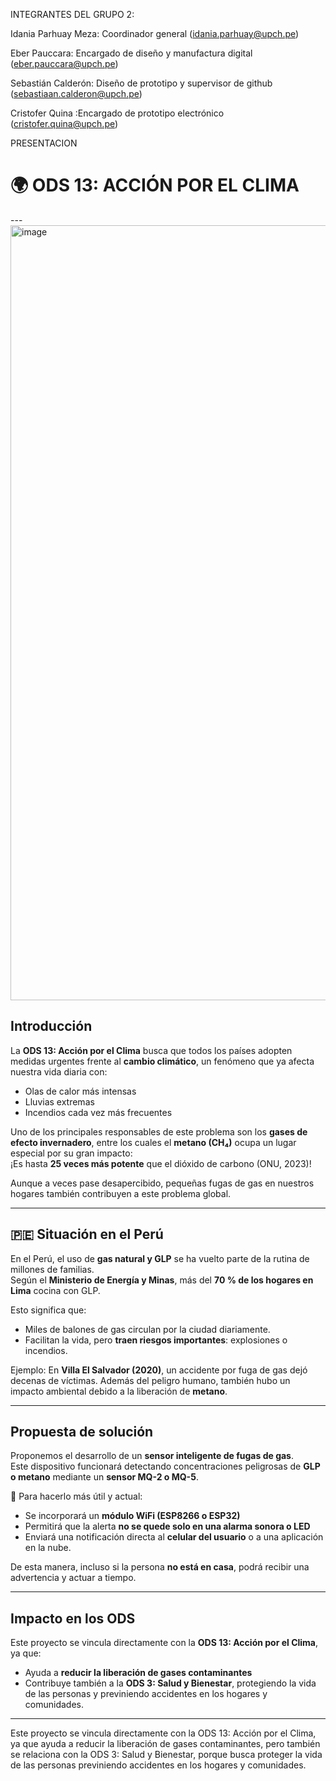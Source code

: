 INTEGRANTES DEL GRUPO 2:


Idania Parhuay Meza: Coordinador general (idania.parhuay@upch.pe)


Eber Pauccara: Encargado de diseño y manufactura digital (eber.pauccara@upch.pe)


Sebastián Calderón: Diseño de prototipo y supervisor de github (sebastiaan.calderon@upch.pe)


Cristofer Quina :Encargado de prototipo electrónico (cristofer.quina@upch.pe)


PRESENTACION 

# 🌍 ODS 13: ACCIÓN POR EL CLIMA

---<img width="1747" height="1240" alt="image" src="https://github.com/user-attachments/assets/ea50769a-2684-4b27-b9f8-2a9bd15487c1" />


## Introducción

La **ODS 13: Acción por el Clima** busca que todos los países adopten medidas urgentes frente al **cambio climático**, un fenómeno que ya afecta nuestra vida diaria con:

- Olas de calor más intensas  
- Lluvias extremas  
- Incendios cada vez más frecuentes  

Uno de los principales responsables de este problema son los **gases de efecto invernadero**, entre los cuales el **metano (CH₄)** ocupa un lugar especial por su gran impacto:  
¡Es hasta **25 veces más potente** que el dióxido de carbono (ONU, 2023)!  

Aunque a veces pase desapercibido, pequeñas fugas de gas en nuestros hogares también contribuyen a este problema global.

---

## 🇵🇪 Situación en el Perú

En el Perú, el uso de **gas natural y GLP** se ha vuelto parte de la rutina de millones de familias.  
Según el **Ministerio de Energía y Minas**, más del **70 % de los hogares en Lima** cocina con GLP.  

Esto significa que:
- Miles de balones de gas circulan por la ciudad diariamente.  
- Facilitan la vida, pero **traen riesgos importantes**: explosiones o incendios.  

Ejemplo: En **Villa El Salvador (2020)**, un accidente por fuga de gas dejó decenas de víctimas. Además del peligro humano, también hubo un impacto ambiental debido a la liberación de **metano**.

---

## Propuesta de solución

Proponemos el desarrollo de un **sensor inteligente de fugas de gas**.  
Este dispositivo funcionará detectando concentraciones peligrosas de **GLP o metano** mediante un **sensor MQ-2 o MQ-5**.  

🔧 Para hacerlo más útil y actual:
- Se incorporará un **módulo WiFi (ESP8266 o ESP32)**  
- Permitirá que la alerta **no se quede solo en una alarma sonora o LED**  
- Enviará una notificación directa al **celular del usuario**  o a una aplicación en la nube.  

De esta manera, incluso si la persona **no está en casa**, podrá recibir una advertencia y actuar a tiempo.

---

## Impacto en los ODS

Este proyecto se vincula directamente con la **ODS 13: Acción por el Clima**, ya que:
- Ayuda a **reducir la liberación de gases contaminantes**  
- Contribuye también a la **ODS 3: Salud y Bienestar**, protegiendo la vida de las personas y previniendo accidentes en los hogares y comunidades.  

---

Este proyecto se vincula directamente con la ODS 13: Acción por el Clima, ya que ayuda a reducir la liberación de gases contaminantes, pero también se relaciona con la ODS 3: Salud y Bienestar, porque busca proteger la vida de las personas previniendo accidentes en los hogares y comunidades.


